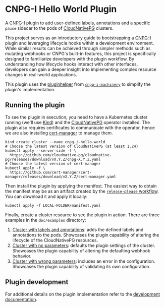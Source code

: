 # CNPG-I Hello World Plugin

A [CNPG-I](https://github.com/cloudnative-pg/cnpg-i) plugin to add
user-defined labels, annotations and a specific `pause` sidecar
to the pods of
[CloudNativePG](https://github.com/cloudnative-pg/cloudnative-pg/) clusters.

This project serves as an introductory guide to bootstrapping
a [CNPG-I](https://github.com/cloudnative-pg/cnpg-i) plugin and leveraging
lifecycle hooks within a development environment. While similar results can be
achieved through simpler methods such as mutating webhooks or CNPG's built-in
features, this project is specifically designed to familiarize developers with
the plugin workflow. By understanding how lifecycle hooks interact with other
interfaces, developers can gain a deeper insight into implementing complex
resource changes in real-world applications.

This plugin uses
the [pluginhelper](https://github.com/cloudnative-pg/cnpg-i-machinery/tree/main/pkg/pluginhelper)
from [`cnpg-i-machinery`](https://github.com/cloudnative-pg/cnpg-i-machinery) to
simplify the plugin's implementation.

## Running the plugin

To see the plugin in execution, you need to have a Kubernetes cluster running
(we'll use [Kind](https://kind.sigs.k8s.io)) and the
[CloudNativePG](https://github.com/cloudnative-pg/cloudnative-pg/) operator
installed. The plugin also requires certificates to communicate with the
operator, hence we are also installing [cert-manager](https://cert-manager.io/)
to manage them.

``` shell
kind create cluster --name cnpg-i-hello-world
# Choose the latest version of CloudNativePG (at least 1.24)
kubectl apply --server-side -f \
  https://github.com/cloudnative-pg/cloudnative-pg/releases/download/vX.Y.Z/cnpg-X.Y.Z.yaml
# Choose the latest version of cert-manager
kubectl apply -f \
  https://github.com/cert-manager/cert-manager/releases/download/vX.Y.Z/cert-manager.yaml
```

Then install the plugin by applying the manifest.
The easiest way to obtain the manifest may be as an artifact created by the
[`release-please` workflow](https://github.com/cloudnative-pg/cnpg-i-hello-world/actions/workflows/release-please.yml).
You can download it and apply it locally:

``` shell
kubectl apply -f LOCAL-FOLDER/manifest.yaml
```

<!-- TODO: reevaluate on release and set release-please to automatically update it-->

Finally, create a cluster resource to see the plugin in action. There are three
examples in the `doc/examples` directory:

1. [Cluster with labels and annotations](doc/examples/cluster-example.yaml):
   adds the defined labels and annotations to the pods. Showcases the plugin
   capability of altering the lifecycle of the CloudNativePG resources.
2. [Cluster with no parameters](doc/examples/cluster-example-no-parameters.yaml):
   defaults the plugin settings of the cluster. Showcases the plugin capability
   of altering the defaulting webhook behavior.
3. [Cluster with wrong parameters](doc/examples/cluster-example-with-mistake.yaml):
   includes an error in the configuration. Showcases the plugin capability of
   validating its own configuration.

## Plugin development

For additional details on the plugin implementation refer to
the [development documentation](doc/development.md).
